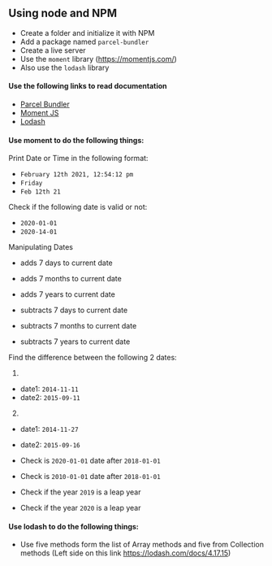 ## Using node and NPM

- Create a folder and initialize it with NPM
- Add a package named `parcel-bundler`
- Create a live server
- Use the `moment` library (https://momentjs.com/)
- Also use the `lodash` library

#### Use the following links to read documentation

- [Parcel Bundler](https://parceljs.org/)
- [Moment JS](https://momentjs.com/)
- [Lodash](https://lodash.com/docs/4.17.15)

#### Use moment to do the following things:

Print Date or Time in the following format:

- `February 12th 2021, 12:54:12 pm`
- `Friday`
- `Feb 12th 21`

Check if the following date is valid or not:

- `2020-01-01`
- `2020-14-01`

Manipulating Dates

- adds 7 days to current date
- adds 7 months to current date
- adds 7 years to current date

- subtracts 7 days to current date
- subtracts 7 months to current date
- subtracts 7 years to current date

Find the difference between the following 2 dates:

1.

- date1: `2014-11-11`
- date2: `2015-09-11`

2.

- date1: `2014-11-27`
- date2: `2015-09-16`

- Check is `2020-01-01` date after `2018-01-01`
- Check is `2010-01-01` date after `2018-01-01`

- Check if the year `2019` is a leap year
- Check if the year `2020` is a leap year

#### Use lodash to do the following things:

- Use five methods form the list of Array methods and five from Collection methods (Left side on this link https://lodash.com/docs/4.17.15)

